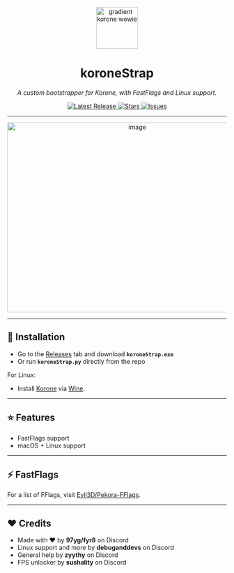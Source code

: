 <p align="center">
  <img width="96" height="96" alt="gradient korone wowie" src="https://github.com/user-attachments/assets/c0477fe6-8ed3-48dc-9404-ff9463d542ca" />
</p>
<h1 align="center">koroneStrap</h1>

<p align="center">
  <i>A custom bootstrapper for Korone, with FastFlags and Linux support.</i>
</p>

<p align="center">
  <a href="https://github.com/reprovision/koroneStrap/releases">
    <img src="https://img.shields.io/github/v/release/reprovision/pekoStrap?style=flat-square&color=blue" alt="Latest Release">
  </a>
  <a href="https://github.com/reprovision/koroneStrap/stargazers">
    <img src="https://img.shields.io/github/stars/reprovision/pekoStrap?style=flat-square&color=yellow" alt="Stars">
  </a>
  <a href="https://github.com/reprovision/koroneStrap/issues">
    <img src="https://img.shields.io/github/issues/reprovision/pekoStrap?style=flat-square&color=red" alt="Issues">
  </a>
</p>

---

<p align="center">
  <img width="581" height="436" alt="image" src="https://github.com/user-attachments/assets/625cf257-10b7-45e2-a24c-fe182027e0d2" />
</p>

---

## 🚀 Installation
- Go to the [Releases](https://github.com/reprovision/koroneStrap/releases) tab and download **`koroneStrap.exe`**  
- Or run **`koroneStrap.py`** directly from the repo

For Linux:  
- Install [Korone](https://example.com) via [Wine](https://www.winehq.org).

---

## ⭐ Features
- FastFlags support
- macOS + Linux support

---

## ⚡ FastFlags
For a list of FFlags, visit [Evil3D/Pekora-FFlags](https://github.com/Evil3D/Pekora-FFlags).

---

## ❤️ Credits
- Made with ❤️ by **97yg/fyr8** on Discord
- Linux support and more by **debuganddevs** on Discord
- General help by **zyythy** on Discord
- FPS unlocker by **sushality** on Discord

